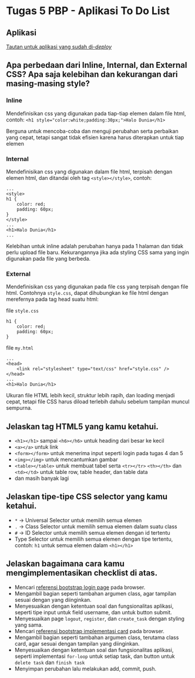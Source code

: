 # Tugas 5 PBP - Aplikasi To Do List

## Aplikasi

[Tautan untuk aplikasi yang sudah di-*deploy*](https://djangoprojecttugas2.herokuapp.com/todolist/)  

## Apa perbedaan dari Inline, Internal, dan External CSS? Apa saja kelebihan dan kekurangan dari masing-masing style?
### Inline  
Mendefinisikan css yang digunakan pada tiap-tiap elemen dalam file html, contoh: `<h1 style="color:white;padding:30px;">Halo Dunia</h1>`  

Berguna untuk mencoba-coba dan menguji perubahan serta perbaikan yang cepat, tetapi sangat tidak efisien karena harus diterapkan untuk tiap elemen

### Internal  
Mendefinisikan css yang digunakan dalam file html, terpisah dengan elemen html, dan ditandai oleh tag `<style></style>`, contoh: 
```
...
<style>
h1 {
    color: red;
    padding: 60px;
} 
</style>
...
<h1>Halo Dunia</h1>
...
```

Kelebihan untuk inline adalah perubahan hanya pada 1 halaman dan tidak perlu upload file baru. Kekurangannya jika ada styling CSS sama yang ingin digunakan pada file yang berbeda.

### External  
Mendefinisikan css yang digunakan pada file css yang terpisah dengan file html. Contohnya `style.css`, dapat dihubungkan ke file html dengan merefernya pada tag head suatu html:

file `style.css`
```
h1 {
    color: red;
    padding: 60px;
} 
```

file `my.html`
```
...
<head>
    <link rel="stylesheet" type="text/css" href="style.css" />
</head>
...
<h1>Halo Dunia</h1>
```
Ukuran file HTML lebih kecil, struktur lebih rapih, dan loading menjadi cepat, tetapi file CSS harus diload terlebih dahulu sebelum tampilan muncul sempurna.

## Jelaskan tag HTML5 yang kamu ketahui.
- `<h1></h1>` sampai `<h6></h6>` untuk heading dari besar ke kecil
- `<a></a>` untuk link
- `<form></form>` untuk menerima input seperti login pada tugas 4 dan 5
- `<img></img>` untuk mencantumkan gambar
- `<table></table>` untuk membuat tabel serta `<tr></tr>` `<th></th>` dan `<td></td>` untuk table row, table header, dan table data
- dan masih banyak lagi

## Jelaskan tipe-tipe CSS selector yang kamu ketahui.

- `*` -> Universal Selector untuk memilih semua elemen
- `.` -> Class Selector untuk memilih semua elemen dalam suatu class
- `#` -> ID Selector untuk memilih semua elemen dengan id tertentu
- Type Selector untuk memilih semua elemen dengan tipe tertentu, contoh: `h1` untuk semua elemen dalam `<h1></h1>`

## Jelaskan bagaimana cara kamu mengimplementasikan checklist di atas.
- Mencari [referensi bootstrap login page](https://mdbootstrap.com/docs/standard/extended/login/) pada browser.
- Mengambil bagian seperti tambahan argumen class, agar tampilan sesuai dengan yang diinginkan.
- Menyesuaikan dengan ketentuan soal dan fungsionalitas aplikasi, seperti tipe input untuk field username, dan untuk button submit.
- Menyesuaikan page `logout`, `register`, dan `create_task` dengan styling yang sama.
- Mencari [referensi bootstrap implementasi card](https://codepen.io/nikki-peel/pen/RwavQer) pada browser.
- Mengambil bagian seperti tambahan argumen class, terutama class card, agar sesuai dengan tampilan yang diinginkan.
- Menyesuaikan dengan ketentuan soal dan fungsionalitas aplikasi, seperti implementasi `for-loop` untuk setiap task, dan button untuk `delete task` dan `finish task`
- Menyimpan perubahan lalu melakukan add, commit, push. 